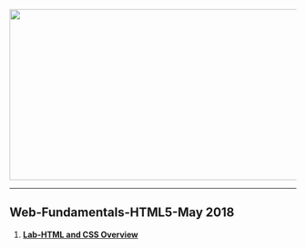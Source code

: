 <a href="#"><img src="https://i.imgur.com/QrepYOV.jpg" width="1000" height="300"></img></a>

---
## <b>Web-Fundamentals-HTML5-May 2018</b>
1.  [**Lab-HTML and CSS Overview**](https://github.com/IvayloIV/Web-Fundamentals-HTML5/tree/master/Web-Fundamentals-HTML5-May_2018/Lab-HTML_and_CSS_Overview)
